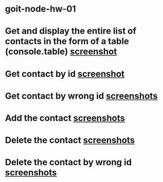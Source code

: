 # goit-node-hw-01

# Get and display the entire list of contacts in the form of a table (console.table) [screenshot](https://monosnap.com/file/PDfKW9ZT27JBkSG14YvGFKzxzhpzto)

# Get contact by id [screenshot](https://monosnap.com/file/4sxYfO6kbPsgdiLEAHuFUAaIVROQl3)

# Get contact by wrong id [screenshots](https://monosnap.com/file/0piGAOigql3RTseI2rTfGFdfb7pot1)

# Add the contact [screenshots](https://monosnap.com/file/8GPLIPDLyIj1TK9XWFLdxNVlaeun55)

# Delete the contact [screenshots](https://monosnap.com/file/jYFvJbopwH9SuuYMAa6fuBtZA0HJCu)

# Delete the contact by wrong id [screenshots](https://monosnap.com/file/sMEPK11F2xieufDEAxoMiXtjYqLAd6)
